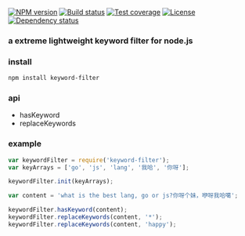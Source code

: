 [![NPM version][npm-img]][npm-url]
[![Build status][travis-img]][travis-url]
[![Test coverage][coveralls-img]][coveralls-url]
[![License][license-img]][license-url]
[![Dependency status][david-img]][david-url]

### a extreme lightweight keyword filter for node.js

### install

```bash
npm install keyword-filter
```

### api

* hasKeyword
* replaceKeywords

### example

```js
var keywordFilter = require('keyword-filter');
var keyArrays = ['go', 'js', 'lang', '我哈', '你呀'];

keywordFilter.init(keyArrays);

var content = 'what is the best lang, go or js?你呀个妹，咿呀我哈噶';

keywordFilter.hasKeyword(content);
keywordFilter.replaceKeywords(content, '*');
keywordFilter.replaceKeywords(content, 'happy');
```

[npm-img]: https://img.shields.io/npm/v/keyword-filter.svg?style=flat-square
[npm-url]: https://npmjs.org/package/keyword-filter
[travis-img]: https://img.shields.io/travis/coderhaoxin/keyword-filter.svg?style=flat-square
[travis-url]: https://travis-ci.org/coderhaoxin/keyword-filter
[coveralls-img]: https://img.shields.io/coveralls/coderhaoxin/keyword-filter.svg?style=flat-square
[coveralls-url]: https://coveralls.io/r/coderhaoxin/keyword-filter?branch=master
[license-img]: http://img.shields.io/badge/license-MIT-green.svg?style=flat-square
[license-url]: http://opensource.org/licenses/MIT
[david-img]: https://img.shields.io/david/coderhaoxin/keyword-filter.svg?style=flat-square
[david-url]: https://david-dm.org/coderhaoxin/keyword-filter
